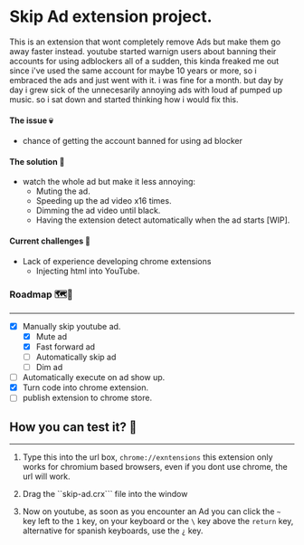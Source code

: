 # Skip Ad extension project.

This is an extension that wont completely remove Ads but make them go away faster instead. 
youtube started warnign users about banning their accounts for using adblockers all of a sudden, this kinda freaked me out since i've used the same account for maybe 10 years or more, so i embraced the ads and just went with it. i was fine for a month. but day by day i grew sick of the unnecesarily annoying ads with loud af pumped up music. so i sat down and started thinking how i would fix this.

#### The issue 💀
- chance of getting the account banned for using ad blocker

#### The solution 🧠
- watch the whole ad but make it less annoying:
  - Muting the ad.
  - Speeding up the ad video x16 times.
  - Dimming the ad video until black.
  - Having the extension detect automatically when the ad starts [WIP].

#### Current challenges 🤔
- Lack of experience developing chrome extensions
  - Injecting html into YouTube.

### Roadmap 🗺️🚀
------------
- [x] Manually skip youtube ad.
  - [x] Mute ad
  - [x] Fast forward ad
  - [ ] Automatically skip ad
  - [ ] Dim ad
 - [ ] Automatically execute on ad show up.
- [x] Turn code into chrome extension.
- [ ] publish extension to chrome store.

## How you can test it? 🥸
------------
1. Type this into the url box, ```chrome://exntensions``` this extension only works for chromium based browsers, even if you dont use chrome, the url will work. 

2. Drag the ``skip-ad.crx``` file into the window 

5. Now on youtube, as soon as you encounter an Ad you can click the ```~``` key left to the ```1``` key, on your keyboard or the ```\``` key above the ```return``` key, alternative for spanish keyboards, use the ```¿``` key. 
